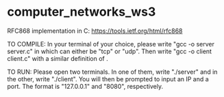 # computer_networks_ws3
RFC868 implementation in C: https://tools.ietf.org/html/rfc868

TO COMPILE:
In your terminal of your choice, please write "gcc -o server <PROTO>server.c" in which <PROTO> can either be "tcp" or "udp". Then write "gcc -o client <PROTO>client.c" with a similar definition of <PROTO>. 
  
TO RUN: 
Please open two terminals. In one of them, write "./server" and in the other, write "./client". You will then be prompted to input an IP and a port. The format is "127.0.0.1" and "8080", respectively. 
